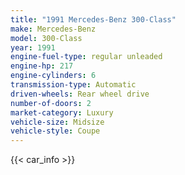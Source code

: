 ```yaml
---
title: "1991 Mercedes-Benz 300-Class"
make: Mercedes-Benz
model: 300-Class
year: 1991
engine-fuel-type: regular unleaded
engine-hp: 217
engine-cylinders: 6
transmission-type: Automatic
driven-wheels: Rear wheel drive
number-of-doors: 2
market-category: Luxury
vehicle-size: Midsize
vehicle-style: Coupe
---
```


{{< car_info >}}
